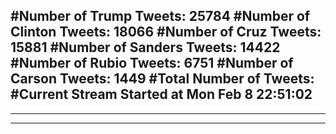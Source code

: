 #Number of Trump Tweets: 25784
#Number of Clinton Tweets: 18066
#Number of Cruz Tweets: 15881
#Number of Sanders Tweets: 14422
#Number of Rubio Tweets: 6751
#Number of Carson Tweets: 1449
#Total Number of Tweets:  
#Current Stream Started at Mon Feb  8 22:51:02
---
---
---
